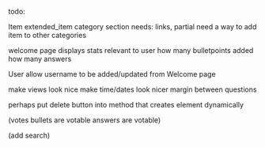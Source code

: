 todo:

Item
	extended_item category section needs: links, partial
	need a way to add item to other categories

welcome page displays stats relevant to user
	how many bulletpoints added
	how many answers

User
	allow username to be added/updated from Welcome page

make views look nice
	make time/dates look nicer
	margin between questions

perhaps put delete button into method that creates element dynamically

(votes
	bullets are votable
	answers are votable)

(add search)